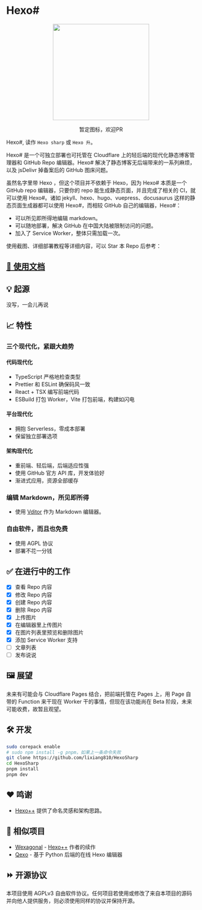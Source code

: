 # Hexo\#

<div align="center">
  <img src="https://github.com/lixiang810/HexoSharp/raw/main/src/frontend/static/favicon.svg" style="height: 256px; width: 256px" />
  <p>暂定图标，欢迎PR</p>
</div>

Hexo\#, 读作 `Hexo sharp` 或 `Hexo 升`。

Hexo\# 是一个可独立部署也可托管在 Cloudflare 上的轻后端的现代化静态博客管理器和 GitHub Repo 编辑器。Hexo\# 解决了静态博客无后端带来的一系列麻烦，以及 jsDelivr 掉备案后的 GitHub 图床问题。

虽然名字里带 Hexo ，但这个项目并不依赖于 Hexo，因为 Hexo\# 本质是一个 GitHub repo 编辑器，只要你的 repo 能生成静态页面，并且完成了相关的 CI，就可以使用 Hexo\#。诸如 jekyll、hexo、hugo、vuepress、docusaurus 这样的静态页面生成器都可以使用 Hexo\#，而相较 GitHub 自己的编辑器，Hexo\#：

- 可以所见即所得地编辑 markdown。
- 可以随地部署，解决 GitHub 在中国大陆被限制访问的问题。
- 加入了 Service Worker，整体只需加载一次。

使用截图、详细部署教程等详细内容，可以 Star 本 Repo 后参考：

## [📝 使用文档](https://docs.hsp.penclub.club/)

## 💡 起源

没写，一会儿再说

## 📈 特性

### 三个现代化，紧跟大趋势

#### 代码现代化

- TypeScript 严格地检查类型
- Prettier 和 ESLint 确保码风一致
- React + TSX 编写前端代码
- ESBuild 打包 Worker，Vite 打包前端，构建如闪电

#### 平台现代化

- 拥抱 Serverless，零成本部署
- 保留独立部署选项

#### 架构现代化

- 重前端、轻后端，后端适应性强
- 使用 GitHub 官方 API 库，开发体验好
- 渐进式应用，资源全部缓存

### 编辑 Markdown，所见即所得

- 使用 [Vditor](https://github.com/Vanessa219/vditor) 作为 Markdown 编辑器。

### 自由软件，而且也免费

- 使用 AGPL 协议
- 部署不花一分钱

## ✅ 在进行中的工作

- [x] 查看 Repo 内容
- [x] 修改 Repo 内容
- [x] 创建 Repo 内容
- [x] 删除 Repo 内容
- [x] 上传图片
- [x] 在编辑器里上传图片
- [x] 在图片列表里预览和删除图片
- [x] 添加 Service Worker 支持
- [ ] 文章列表
- [ ] 发布说说

## 🖼️ 展望

未来有可能会与 Cloudflare Pages 结合，把前端托管在 Pages 上，用 Page 自带的 Function 来干现在 Worker 干的事情，但现在该功能尚在 Beta 阶段，未来可能收费，故暂且观望。

## 🛠️ 开发

```bash
sudo corepack enable
# sudo npm install -g pnpm，如果上一条命令失败
git clone https://github.com/lixiang810/HexoSharp
cd HexoSharp
pnpm install
pnpm dev
```

## ❤️ 鸣谢

- [Hexo++](https://github.com/HexoPlusPlus/HexoPlusPlus) 提供了命名灵感和架构思路。

## 🤝 相似项目

- [Wexagonal](https://github.com/Wexagonal/Wexagonal) - [Hexo++](https://github.com/HexoPlusPlus/HexoPlusPlus) 作者的续作
- [Qexo](https://github.com/am-abudu/Qexo) - 基于 Python 后端的在线 Hexo 编辑器

## ⏩ 开源协议

本项目使用 AGPLv3 自由软件协议。任何项目若使用或修改了来自本项目的源码并向他人提供服务，则必须使用同样的协议并保持开源。
